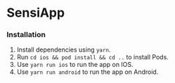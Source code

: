 # SensiApp

### Installation

1. Install dependencies using `yarn`.
2. Run `cd ios && pod install && cd ..` to install Pods.
3. Use `yarn run ios` to run the app on IOS.
4. Use `yarn run android` to run the app on Android.

